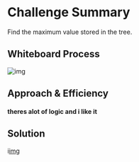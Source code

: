 # Challenge Summary
Find the maximum value stored in the tree. 
## Whiteboard Process
![img](./max.jpg)

## Approach & Efficiency
#### theres alot of logic and i like it

## Solution
i[img](../img/find.jpg)